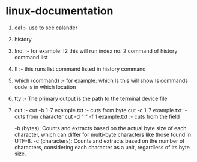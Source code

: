 # linux-documentation


1. cal :-  use to see calander 
2. history
3. !no. :- for example: !2 
           this will run index no. 2 command of history command list 
4. !!  :-  this runs list command listed in history command

5. which (command)  :- for example: which ls
                       this will show ls commands code is in which location



6. tty :- The primary output is the path to the terminal device file
7. cut :- cut -b 1-7 example.txt  :- cuts from byte
          cut -c 1-7 example.txt  :- cuts from character
          cut -d " " -f 1 example.txt  :- cuts from the field
        
   -b (bytes): Counts and extracts based on the actual byte size of each character, which can differ for multi-byte characters like those found in UTF-8.
   -c (characters): Counts and extracts based on the number of characters, considering each character as a unit, regardless of its byte size.
